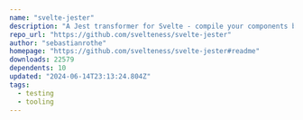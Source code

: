 ```yaml
---
name: "svelte-jester"
description: "A Jest transformer for Svelte - compile your components before importing them into tests"
repo_url: "https://github.com/svelteness/svelte-jester"
author: "sebastianrothe"
homepage: "https://github.com/svelteness/svelte-jester#readme"
downloads: 22579
dependents: 10
updated: "2024-06-14T23:13:24.804Z"
tags: 
  - testing
  - tooling
---
```


